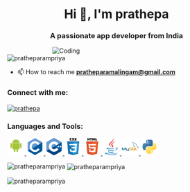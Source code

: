 
<h1 align="center">Hi 👋, I'm prathepa</h1>
<h3 align="center">A passionate app developer from India</h3>
<img align="right"alt="Coding" width="400" src="https://images.app.goo.gl/HVoVdyHecbaCHwCh9">
<p align="left"> <img src="https://komarev.com/ghpvc/?username=pratheparampriya&label=Profile%20views&color=0e75b6&style=flat" alt="pratheparampriya" /> </p>

- 📫 How to reach me **pratheparamalingam@gmail.com**

<h3 align="left">Connect with me:</h3>
<p align="left">
<a href="https://www.linkedin.com/in/prathepa-r-bb03a3271" target="blank"><img align="center" src="https://raw.githubusercontent.com/rahuldkjain/github-profile-readme-generator/master/src/images/icons/Social/linked-in-alt.svg" alt="prathepa" height="30" width="40" /></a>
</p>

<h3 align="left">Languages and Tools:</h3>
<p align="left"> <a href="https://developer.android.com" target="_blank" rel="noreferrer"> <img src="https://raw.githubusercontent.com/devicons/devicon/master/icons/android/android-original-wordmark.svg" alt="android" width="40" height="40"/> </a> <a href="https://www.cprogramming.com/" target="_blank" rel="noreferrer"> <img src="https://raw.githubusercontent.com/devicons/devicon/master/icons/c/c-original.svg" alt="c" width="40" height="40"/> </a> <a href="https://www.w3schools.com/cpp/" target="_blank" rel="noreferrer"> <img src="https://raw.githubusercontent.com/devicons/devicon/master/icons/cplusplus/cplusplus-original.svg" alt="cplusplus" width="40" height="40"/> </a> <a href="https://www.w3schools.com/css/" target="_blank" rel="noreferrer"> <img src="https://raw.githubusercontent.com/devicons/devicon/master/icons/css3/css3-original-wordmark.svg" alt="css3" width="40" height="40"/> </a> <a href="https://www.w3.org/html/" target="_blank" rel="noreferrer"> <img src="https://raw.githubusercontent.com/devicons/devicon/master/icons/html5/html5-original-wordmark.svg" alt="html5" width="40" height="40"/> </a> <a href="https://www.java.com" target="_blank" rel="noreferrer"> <img src="https://raw.githubusercontent.com/devicons/devicon/master/icons/java/java-original.svg" alt="java" width="40" height="40"/> </a> <a href="https://www.mysql.com/" target="_blank" rel="noreferrer"> <img src="https://raw.githubusercontent.com/devicons/devicon/master/icons/mysql/mysql-original-wordmark.svg" alt="mysql" width="40" height="40"/> </a> <a href="https://www.python.org" target="_blank" rel="noreferrer"> <img src="https://raw.githubusercontent.com/devicons/devicon/master/icons/python/python-original.svg" alt="python" width="40" height="40"/> </a> </p>

<p><img align="left" src="https://github-readme-stats.vercel.app/api/top-langs?username=pratheparampriya&show_icons=true&locale=en&layout=compact" alt="pratheparampriya" /></p>

<p>&nbsp;<img align="center" src="https://github-readme-stats.vercel.app/api?username=pratheparampriya&show_icons=true&locale=en" alt="pratheparampriya" /></p>

<p><img align="center" src="https://github-readme-streak-stats.herokuapp.com/?user=pratheparampriya&" alt="pratheparampriya" /></p>


<!---
Pratheparampriya/Pratheparampriya is a ✨ special ✨ repository because its `README.md` (this file) appears on your GitHub profile.
You can click the Preview link to take a look at your changes.
--->
